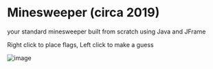 # Minesweeper (circa 2019)
your standard minesweeper built from scratch using Java and JFrame

Right click to place flags, Left click to make a guess

![image](https://user-images.githubusercontent.com/90526269/204568352-977d7b82-0ba2-42b4-9b5e-4df001e9816a.png)
